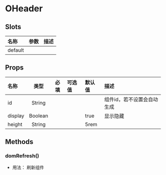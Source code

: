 # OHeader



## Slots

| 名称    | 参数 | 描述 |
| :------ | :--- | :--- |
| default |      |      |

## Props

| 名称    |   类型  | 必填 | 可选值 | 默认值 | 描述                       |
| :------ | :-----: | :--: | :----- | :----- | :------------------------- |
| id      |  String |      |        |        | 组件id，若不设置会自动生成 |
| display | Boolean |      |        | true   | 显示隐藏                   |
| height  |  String |      |        | 5rem   |                            |

## Methods

### domRefresh()
- 用法： 刷新组件
